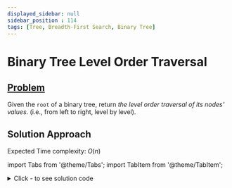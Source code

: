 ```yaml
---
displayed_sidebar: null
sidebar_position : 114
tags: [Tree, Breadth-First Search, Binary Tree]
---
```


# Binary Tree Level Order Traversal

## [Problem](https://leetcode.com/problems/binary-tree-level-order-traversal/)

<p>Given the <code>root</code> of a binary tree, return <em>the level order traversal of its nodes&#39; values</em>. (i.e., from left to right, level by level).</p>

## Solution Approach

Expected Time complexity: $O(n)$

import Tabs from '@theme/Tabs';
import TabItem from '@theme/TabItem';

<details><summary>Click - to see solution code</summary>

<Tabs>
<TabItem value="cpp" label="C++">

```cpp
class Solution {
    map<int, vector<int>> mp;

   public:
    void traverse(TreeNode* root, int h) {
        if (!root) return;
        mp[h].push_back(root->val);
        traverse(root->left, h + 1);
        traverse(root->right, h + 1);
    }

    vector<vector<int>> levelOrder(TreeNode* root) {
        vector<vector<int>> ans;
        traverse(root, 0);
        for (auto i : mp) ans.push_back(i.second);
        return ans;
    }
};

```
</TabItem>
</Tabs>

</details>
